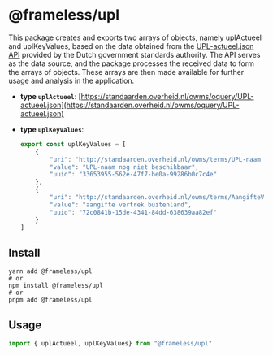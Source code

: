 # @frameless/upl

This package creates and exports two arrays of objects, namely uplActueel and uplKeyValues, based on the data obtained from the [UPL-actueel.json API](https://standaarden.overheid.nl/owms/oquery/UPL-actueel.json) provided by the Dutch government standards authority. The API serves as the data source, and the package processes the received data to form the arrays of objects. These arrays are then made available for further usage and analysis in the application.

- **type `uplActueel`**:  [https://standaarden.overheid.nl/owms/oquery/UPL-actueel.json](https://standaarden.overheid.nl/owms/oquery/UPL-actueel.json)

- **type `uplKeyValues`**:

    ```js
    export const uplKeyValues = [
        {
            "uri": "http://standaarden.overheid.nl/owms/terms/UPL-naam_nog_niet_beschikbaar",
            "value": "UPL-naam nog niet beschikbaar",
            "uuid": "33653955-562e-47f7-be0a-99286b0c7c4e"
        },
        {
            "uri": "http://standaarden.overheid.nl/owms/terms/AangifteVertrekBuitenland",
            "value": "aangifte vertrek buitenland",
            "uuid": "72c0841b-15de-4341-84dd-638639aa82ef"
        }
  ]
  ```

## Install

```shell
yarn add @frameless/upl
# or
npm install @frameless/upl
# or
pnpm add @frameless/upl
```

## Usage

```js
import { uplActueel, uplKeyValues} from "@frameless/upl"
```
